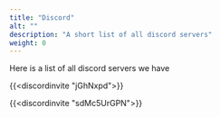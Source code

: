 ```yaml
---
title: "Discord"
alt: ""
description: "A short list of all discord servers"
weight: 0
---
```


Here is a list of all discord servers we have

{{<discordinvite "jGhNxpd">}}

{{<discordinvite "sdMc5UrGPN">}}